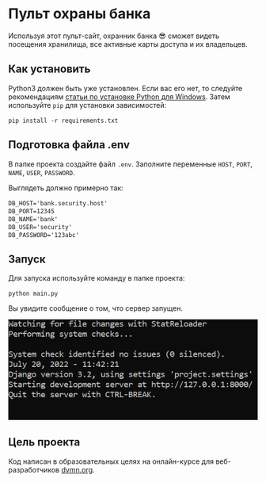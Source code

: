 # Пульт охраны банка

Используя этот пульт-сайт, охранник банка 😎 сможет видеть посещения хранилища, все активные карты доступа и их владельцев.

## Как установить

Python3 должен быть уже установлен. Если вас его нет, то следуйте рекомендациям [статьи по установке Python для Windows](https://docs.microsoft.com/ru-ru/windows/python/beginners#install-python).
Затем используйте `pip` для установки зависимостей:
```
pip install -r requirements.txt
```

## Подготовка файла .env

В папке проекта создайте файл `.env`. Заполните переменные `HOST`, `PORT`, `NAME`, `USER`, `PASSWORD`.

Выглядеть должно примерно так:
```
DB_HOST='bank.security.host'
DB_PORT=12345
DB_NAME='bank'
DB_USER='security'
DB_PASSWORD='123abc'
```

## Запуск

Для запуска используйте команду в папке проекта:
```
python main.py
```
Вы увидите сообщение о том, что сервер запущен.

![Все работает](datacenter/images/worked.png)


## Цель проекта

Код написан в образовательных целях на онлайн-курсе для веб-разработчиков [dvmn.org](https://dvmn.org/).
